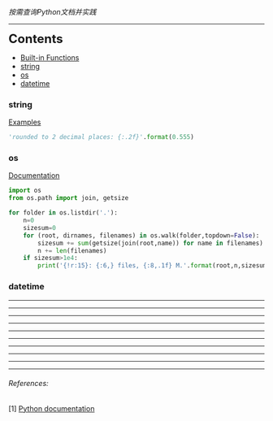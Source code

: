 
_按需查询Python文档并实践_

---

<font size = 5px>**Contents**</font>
- [Built-in Functions](https://docs.python.org/3/library/functions.html)
- [string](https://docs.python.org/3/library/string.html)
- [os](https://docs.python.org/3/library/os.html)
- [datetime](https://docs.python.org/3/library/datetime.html)

### string

[Examples](https://docs.python.org/3/library/string.html#format-examples)
```python
'rounded to 2 decimal places: {:.2f}'.format(0.555)
```

### os

[Documentation](https://docs.python.org/3/library/os.html)

```python
import os
from os.path import join, getsize

for folder in os.listdir('.'):
    n=0
    sizesum=0
    for (root, dirnames, filenames) in os.walk(folder,topdown=False):
        sizesum += sum(getsize(join(root,name)) for name in filenames)
        n += len(filenames)
    if sizesum>1e4:
        print('{!r:15}: {:6,} files, {:8,.1f} M.'.format(root,n,sizesum/1e6))
```

### datetime
___


___


___

___


___


___


___

___

___

___


###### References:

<div id="refer-1"></div>

[1] [Python documentation](https://docs.python.org/3/)
